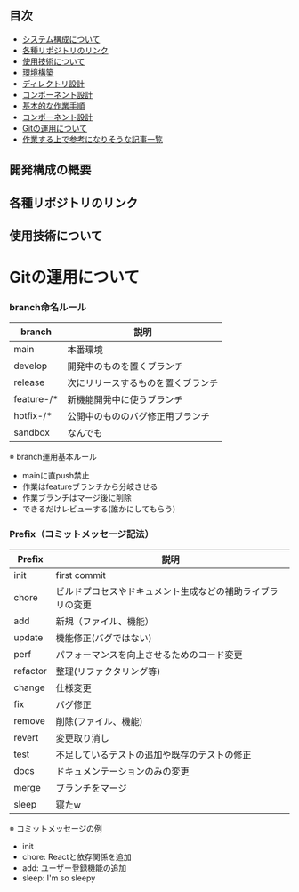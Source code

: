## 目次
- [システム構成について](#system-configuration)
- [各種リポジトリのリンク](#repository)
- [使用技術について](#technology-used)
- [環境構築]()
- [ディレクトリ設計]()
- [コンポーネント設計]()
- [基本的な作業手順]()
- [コンポーネント設計]()
- [Gitの運用について]()
- [作業する上で参考になりそうな記事一覧]()

<h2 id="system-configuration">開発構成の概要</h2>
<h2 id="repository">各種リポジトリのリンク</h2>
<h2 id="technology-used">使用技術について</h2>

<h1 id="git-operation">Gitの運用について</h1>

<h3 id="branch">branch命名ルール</h3>

| branch | 説明 |
| --- | --- |
| main | 本番環境 | 
| develop | 開発中のものを置くブランチ |
| release | 次にリリースするものを置くブランチ |
| feature-/* | 新機能開発中に使うブランチ |
| hotfix-/* | 公開中のもののバグ修正用ブランチ |
| sandbox | なんでも |

※ branch運用基本ルール
- mainに直push禁止
- 作業はfeatureブランチから分岐させる
- 作業ブランチはマージ後に削除
- できるだけレビューする(誰かにしてもらう)

<h3 id="prefix">Prefix（コミットメッセージ記法）</h3>

| Prefix | 説明 |
| --- | --- |
| init | first commit |
| chore | ビルドプロセスやドキュメント生成などの補助ライブラリの変更 |
| add | 新規（ファイル、機能） |
| update | 機能修正(バグではない) |
| perf | パフォーマンスを向上させるためのコード変更 |
| refactor | 整理(リファクタリング等) |
| change | 仕様変更 |
| fix | バグ修正 |
| remove | 削除(ファイル、機能) |
| revert | 変更取り消し |
| test | 不足しているテストの追加や既存のテストの修正 |
| docs | ドキュメンテーションのみの変更 |
| merge | ブランチをマージ |
| sleep | 寝たw |

※ コミットメッセージの例
- init
- chore: Reactと依存関係を追加
- add: ユーザー登録機能の追加
- sleep: I'm so sleepy
